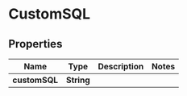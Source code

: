 

# CustomSQL


## Properties

| Name | Type | Description | Notes |
|------------ | ------------- | ------------- | -------------|
|**customSQL** | **String** |  |  |



